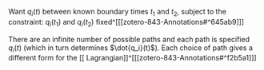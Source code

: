 Want $q_i(t)$ between known boundary times $t_1$ and $t_2$, subject to the constraint: $q_i (t_1)$ and $q_i (t_2)$ fixed^[[[zotero-843-Annotations#^645ab9]]]


There are an infinite number of possible paths and each path is specified  $q_i (t)$ (which in turn determines $\dot{q_i}(t)$). Each choice of path gives a different form for the [[ Lagrangian]]^[[[zotero-843-Annotations#^f2b5a1]]]
